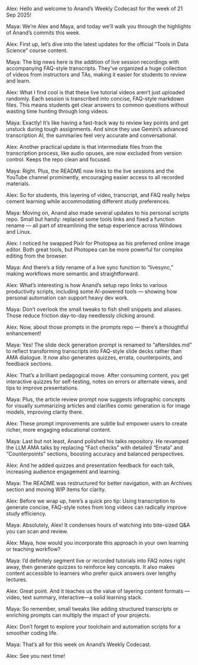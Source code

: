Alex: Hello and welcome to Anand’s Weekly Codecast for the week of 21 Sep 2025!

Maya: We’re Alex and Maya, and today we’ll walk you through the highlights of Anand’s commits this week.

Alex: First up, let’s dive into the latest updates for the official “Tools in Data Science” course content.

Maya: The big news here is the addition of live session recordings with accompanying FAQ-style transcripts. They’ve organized a huge collection of videos from instructors and TAs, making it easier for students to review and learn.

Alex: What I find cool is that these live tutorial videos aren’t just uploaded randomly. Each session is transcribed into concise, FAQ-style markdown files. This means students get clear answers to common questions without wasting time hunting through long videos.

Maya: Exactly! It’s like having a fast-track way to review key points and get unstuck during tough assignments. And since they use Gemini’s advanced transcription AI, the summaries feel very accurate and conversational.

Alex: Another practical update is that intermediate files from the transcription process, like audio opuses, are now excluded from version control. Keeps the repo clean and focused.

Maya: Right. Plus, the README now links to the live sessions and the YouTube channel prominently, encouraging easier access to all recorded materials.

Alex: So for students, this layering of video, transcript, and FAQ really helps cement learning while accommodating different study preferences.

Maya: Moving on, Anand also made several updates to his personal scripts repo. Small but handy: replaced some tools links and fixed a function rename — all part of streamlining the setup experience across Windows and Linux.

Alex: I noticed he swapped Pixlr for Photopea as his preferred online image editor. Both great tools, but Photopea can be more powerful for complex editing from the browser.

Maya: And there’s a tidy rename of a live sync function to “livesync,” making workflows more semantic and straightforward.

Alex: What’s interesting is how Anand’s setup repo links to various productivity scripts, including some AI-powered tools — showing how personal automation can support heavy dev work.

Maya: Don’t overlook the small tweaks to fish shell snippets and aliases. Those reduce friction day-to-day needlessly clicking around.

Alex: Now, about those prompts in the prompts repo — there’s a thoughtful enhancement!

Maya: Yes! The slide deck generation prompt is renamed to “afterslides.md” to reflect transforming transcripts into FAQ-style slide decks rather than AMA dialogue. It now also generates quizzes, errata, counterpoints, and feedback sections.

Alex: That’s a brilliant pedagogical move. After consuming content, you get interactive quizzes for self-testing, notes on errors or alternate views, and tips to improve presentations.

Maya: Plus, the article review prompt now suggests infographic concepts for visually summarizing articles and clarifies comic generation is for image models, improving clarity there.

Alex: These prompt improvements are subtle but empower users to create richer, more engaging educational content.

Maya: Last but not least, Anand polished his talks repository. He revamped the LLM AMA talks by replacing “Fact checks” with detailed “Errata” and “Counterpoints” sections, boosting accuracy and balanced perspectives.

Alex: And he added quizzes and presentation feedback for each talk, increasing audience engagement and learning.

Maya: The README was restructured for better navigation, with an Archives section and moving WIP items for clarity.

Alex: Before we wrap up, here’s a quick pro tip: Using transcription to generate concise, FAQ-style notes from long videos can radically improve study efficiency.

Maya: Absolutely, Alex! It condenses hours of watching into bite-sized Q&A you can scan and review.

Alex: Maya, how would you incorporate this approach in your own learning or teaching workflow?

Maya: I’d definitely segment live or recorded tutorials into FAQ notes right away, then generate quizzes to reinforce key concepts. It also makes content accessible to learners who prefer quick answers over lengthy lectures.

Alex: Great point. And it teaches us the value of layering content formats — video, text summary, interactive—a solid learning stack.

Maya: So remember, small tweaks like adding structured transcripts or enriching prompts can multiply the impact of your projects.

Alex: Don’t forget to explore your toolchain and automation scripts for a smoother coding life.

Maya: That’s all for this week on Anand’s Weekly Codecast.

Alex: See you next time!